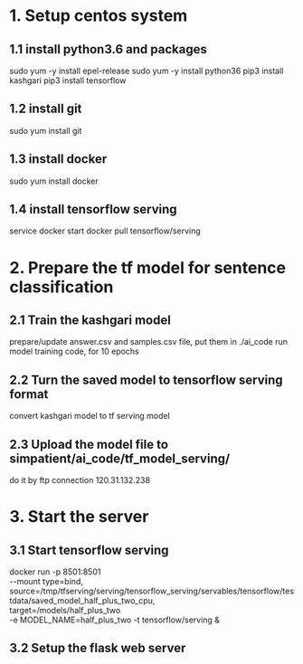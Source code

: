 
# 1. Setup centos system

## 1.1 install python3.6 and packages
sudo yum -y install epel-release
sudo yum -y install python36
pip3 install kashgari
pip3 install tensorflow

## 1.2 install git
sudo yum install git

## 1.3 install docker
sudo yum install docker

## 1.4 install tensorflow serving
service docker start
docker pull tensorflow/serving


# 2. Prepare the tf model for sentence classification

## 2.1 Train the kashgari model
prepare/update answer.csv and samples.csv file, put them in ./ai_code
run model training code, for 10 epochs

## 2.2 Turn the saved model to tensorflow serving format
convert kashgari model to tf serving model

## 2.3 Upload the model file to simpatient/ai_code/tf_model_serving/
do it by ftp connection 120.31.132.238


# 3. Start the server

## 3.1 Start tensorflow serving 
docker run -p 8501:8501 \
  --mount type=bind,\
   source=/tmp/tfserving/serving/tensorflow_serving/servables/tensorflow/testdata/saved_model_half_plus_two_cpu,\
target=/models/half_plus_two \
-e MODEL_NAME=half_plus_two -t tensorflow/serving &
	
## 3.2 Setup the flask web server




